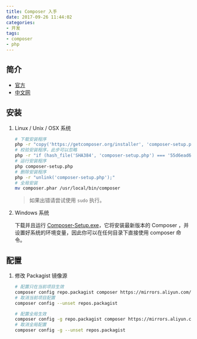 ```yaml
---
title: Composer 入手
date: 2017-09-26 11:44:02
categories:
- 开发
tags:
- composer
- php
---
```


## 简介

* [官方](https://getcomposer.org)
* [中文网](http://www.phpcomposer.com)

## 安装

1. Linux / Unix / OSX 系统

    ```sh
    # 下载安装程序
    php -r "copy('https://getcomposer.org/installer', 'composer-setup.php');"
    # 校验安装程序，此步可以忽略
    php -r "if (hash_file('SHA384', 'composer-setup.php') === '55d6ead61b29c7bdee5cccfb50076874187bd9f21f65d8991d46ec5cc90518f447387fb9f76ebae1fbbacf329e583e30') { echo 'Installer verified'; } else { echo 'Installer corrupt'; unlink('composer-setup.php'); } echo PHP_EOL;"
    # 运行安装程序
    php composer-setup.php
    # 删除安装程序
    php -r "unlink('composer-setup.php');"
    # 全局安装
    mv composer.phar /usr/local/bin/composer
    ```

    > 如果出错请尝试使用 `sudo` 执行。

2. Windows 系统

    下载并且运行 [Composer-Setup.exe](https://getcomposer.org/Composer-Setup.exe)，它将安装最新版本的 Composer ，并设置好系统的环境变量，因此你可以在任何目录下直接使用 composer 命令。

## 配置

1. 修改 Packagist 镜像源

    ```bash
    # 配置只在当前项目生效
    composer config repo.packagist composer https://mirrors.aliyun.com/composer/
    # 取消当前项目配置
    composer config --unset repos.packagist
    ```

    ```bash
    # 配置全局生效
    composer config -g repo.packagist composer https://mirrors.aliyun.com/composer/
    # 取消全局配置
    composer config -g --unset repos.packagist
    ```
